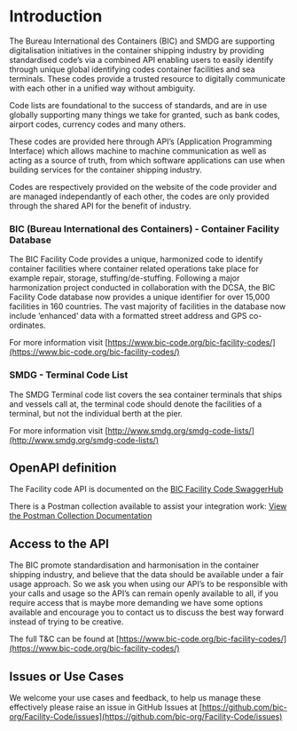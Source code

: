 # Introduction

The Bureau International des Containers (BIC) and SMDG are supporting digitalisation initiatives in the container shipping industry by providing standardised code’s via a combined API enabling users to easily identify through unique global identifying codes container facilities and sea terminals. These codes provide a trusted resource to digitally communicate with each other in a unified way without ambiguity.

Code lists are foundational to the success of standards, and are in use globally supporting many things we take for granted, such as bank codes, airport codes, currency codes and many others.

These codes are provided here through API’s (Application Programming Interface) which allows machine to machine communication as well as acting as a source of truth, from which software applications can use when building services for the container shipping industry.

Codes are respectively provided on the website of the code provider and are managed independantly of each other, the codes are only provided through the shared API for the benefit of industry.

### BIC (Bureau International des Containers) - Container Facility Database

The BIC Facility Code provides a unique, harmonized code to identify container facilities where container related operations take place for example repair, storage, stuffing/de-stuffing. Following a major harmonization project conducted in collaboration with the DCSA, the BIC Facility Code database now provides a unique identifier for over 15,000 facilities in 160 countries. The vast majority of facilities in the database now include ‘enhanced’ data with a formatted street address and GPS co-ordinates.

For more information visit [https://www.bic-code.org/bic-facility-codes/](https://www.bic-code.org/bic-facility-codes/)

### SMDG - Terminal Code List

The SMDG Terminal code list covers the sea container terminals that ships and vessels call at, the terminal code should denote the facilities of a terminal, but not the individual berth at the pier.

For more information visit [http://www.smdg.org/smdg-code-lists/](http://www.smdg.org/smdg-code-lists/)

## OpenAPI definition

The Facility code API is documented on the [BIC Facility Code SwaggerHub](https://app.swaggerhub.com/apis/BIC-ORG/Facility-Codes/1.0.0)

There is a Postman collection available to assist your integration work: [View the Postman Collection Documentation](https://documenter.getpostman.com/view/7925649/TVep98Nf)

## Access to the API

The BIC promote standardisation and harmonisation in the container shipping industry, and believe that the data should be available under a fair usage approach. So we ask you when using our API’s to be responsible with your calls and usage so the API’s can remain openly available to all, if you require access that is maybe more demanding we have some options available and encourage you to contact us to discuss the best way forward instead of trying to be creative.

The full T\&C can be found at [https://www.bic-code.org/bic-facility-codes/](https://www.bic-code.org/bic-facility-codes/)

## Issues or Use Cases

We welcome your use cases and feedback, to help us manage these effectively please raise an issue in GitHub Issues at [https://github.com/bic-org/Facility-Code/issues](https://github.com/bic-org/Facility-Code/issues)
